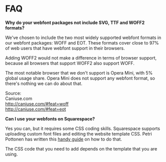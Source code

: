 # FAQ

**Why do your webfont packages not include SVG, TTF and WOFF2 formats?**

We've chosen to include the two most widely supported webfont formats in our webfont packages: WOFF and EOT. These formats cover close to 97% of web users that have webfont support in their browsers.

Adding WOFF2 would not make a difference in terms of browser support, because all browsers that support WOFF2 also support WOFF.

The most notable browser that we don't support is Opera Mini, with 5% global usage share. Opera Mini does not support any webfont format, so there's nothing we can do about that.

Source:  
Caniuse.com  
http://caniuse.com/#feat=woff  
http://caniuse.com/#feat=eot

**Can I use your webfonts on Squarespace?**

Yes you can, but it requires some CSS coding skills. Squarespace supports uploading custom font files and editing the website template CSS. Petri Pottonen has written this [handy guide](http://voxpopagency.com/blog/how-do-i-add-a-webfont-to-squarespace) on how to do that.

The CSS code that you need to add depends on the template that you are using.
